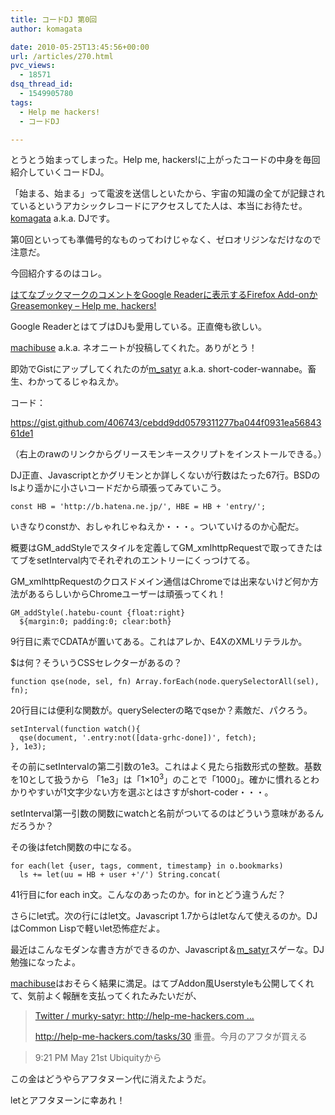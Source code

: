 ```yaml
---
title: コードDJ 第0回
author: komagata

date: 2010-05-25T13:45:56+00:00
url: /articles/270.html
pvc_views:
  - 18571
dsq_thread_id:
  - 1549905780
tags:
  - Help me hackers!
  - コードDJ

---
```

とうとう始まってしまった。Help me, hackers!に上がったコードの中身を毎回紹介していくコードDJ。

「始まる、始まる」って電波を送信しといたから、宇宙の知識の全てが記録されているというアカシックレコードにアクセスしてた人は、本当にお待たせ。[komagata][1] a.k.a. DJです。

第0回といっても準備号的なものってわけじゃなく、ゼロオリジンなだけなので注意だ。

今回紹介するのはコレ。

[はてなブックマークのコメントをGoogle Readerに表示するFirefox Add-onかGreasemonkey &#8211; Help me, hackers!][2]

Google ReaderとはてブはDJも愛用している。正直俺も欲しい。

[machibuse][3] a.k.a. ネオニートが投稿してくれた。ありがとう！

即効でGistにアップしてくれたのが[m_satyr][4] a.k.a. short-coder-wannabe。畜生、わかってるじゃねえか。

コード：

<https://gist.github.com/406743/cebdd9dd0579311277ba044f0931ea5684361de1>

（右上のrawのリンクからグリースモンキースクリプトをインストールできる。）

DJ正直、Javascriptとかグリモンとか詳しくないが行数はたった67行。BSDのlsより遥かに小さいコードだから頑張ってみていこう。

    const HB = 'http://b.hatena.ne.jp/', HBE = HB + 'entry/';

いきなりconstか、おしゃれじゃねえか・・・。ついていけるのか心配だ。

概要はGM\_addStyleでスタイルを定義してGM\_xmlhttpRequestで取ってきたはてブをsetInterval内でそれぞれのエントリーにくっつけてる。

GM_xmlhttpRequestのクロスドメイン通信はChromeでは出来ないけど何か方法があるらしいからChromeユーザーは頑張ってくれ！

    GM_addStyle(.hatebu-count {float:right}
      ${margin:0; padding:0; clear:both}

9行目に素でCDATAが置いてある。これはアレか、E4XのXMLリテラルか。

$は何？そういうCSSセレクターがあるの？

    function qse(node, sel, fn) Array.forEach(node.querySelectorAll(sel), fn);

20行目には便利な関数が。querySelecterの略でqseか？素敵だ、パクろう。

    setInterval(function watch(){
      qse(document, '.entry:not([data-grhc-done])', fetch);
    }, 1e3);

その前にsetIntervalの第二引数の1e3。これはよく見たら指数形式の整数。基数を10として扱うから 「1e3」は「1×10<sup>3</sup>」のことで「1000」。確かに慣れるとわかりやすいが1文字少ない方を選ぶとはさすがshort-coder・・・。

setInterval第一引数の関数にwatchと名前がついてるのはどういう意味があるんだろうか？

その後はfetch関数の中になる。

    for each(let {user, tags, comment, timestamp} in o.bookmarks)
      ls += let(uu = HB + user +'/') String.concat(

41行目にfor each in文。こんなのあったのか。for inとどう違うんだ？

さらにlet式。次の行にはlet文。Javascript 1.7からはletなんて使えるのか。DJはCommon Lispで軽いlet恐怖症だよ。

最近はこんなモダンな書き方ができるのか、Javascript＆[m_satyr][4]スゲーな。DJ勉強になったよ。

[machibuse][3]はおそらく結果に満足。はてブAddon風Userstyleも公開してくれて、気前よく報酬を支払ってくれたみたいだが、

> [Twitter / murky-satyr: http://help-me-hackers.com ...][5]
>
> http://help-me-hackers.com/tasks/30 重畳。今月のアフタが買える

> 9:21 PM May 21st Ubiquityから

この金はどうやらアフタヌーン代に消えたようだ。

letとアフタヌーンに幸あれ！

 [1]: http://help-me-hackers.com/komagata
 [2]: http://help-me-hackers.com/tasks/30
 [3]: http://help-me-hackers.com/machibuse
 [4]: http://help-me-hackers.com/m_satyr
 [5]: http://twitter.com/m_satyr/status/14424269215
